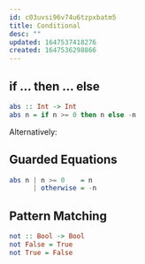 ```yaml
---
id: c03uvsi96v74u6tzpxbatm5
title: Conditional
desc: ""
updated: 1647537418276
created: 1647536298866
---
```


## if ... then ... else

```hs
abs :: Int -> Int
abs n = if n >= 0 then n else -n
```

Alternatively:

## Guarded Equations

```hs
abs n | n >= 0    = n
      | otherwise = -n
```

## Pattern Matching

```hs
not :: Bool -> Bool
not False = True
not True = False
```
